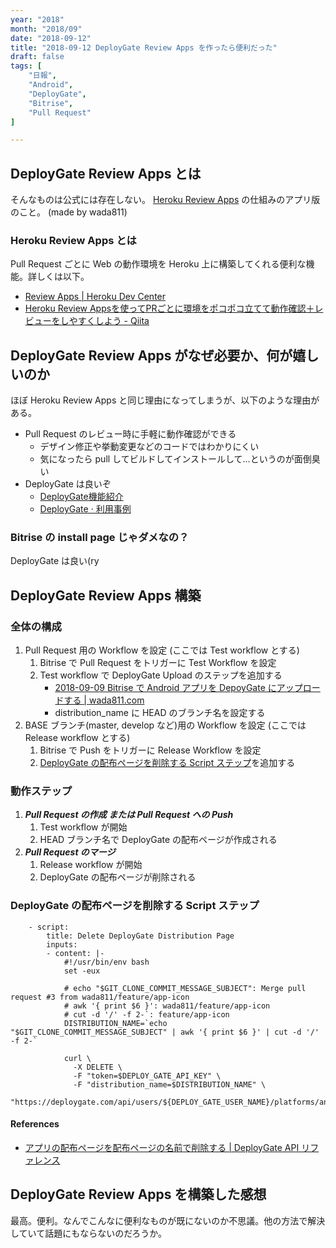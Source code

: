 ```yaml
---
year: "2018"
month: "2018/09"
date: "2018-09-12"
title: "2018-09-12 DeployGate Review Apps を作ったら便利だった"
draft: false
tags: [
    "日報",
    "Android",
    "DeployGate",
    "Bitrise",
    "Pull Request"
]

---
```


## DeployGate Review Apps とは
そんなものは公式には存在しない。
[Heroku Review Apps](https://devcenter.heroku.com/articles/github-integration-review-apps) の仕組みのアプリ版のこと。 (made by wada811)

### Heroku Review Apps とは
Pull Request ごとに Web の動作環境を Heroku 上に構築してくれる便利な機能。詳しくは以下。

- [Review Apps \| Heroku Dev Center](https://devcenter.heroku.com/articles/github-integration-review-apps)
- [Heroku Review Appsを使ってPRごとに環境をポコポコ立てて動作確認＋レビューをしやすくしよう \- Qiita](https://qiita.com/G-awa/items/c1286fed0575aaa05b34)

## DeployGate Review Apps がなぜ必要か、何が嬉しいのか
ほぼ Heroku Review Apps と同じ理由になってしまうが、以下のような理由がある。

- Pull Request のレビュー時に手軽に動作確認ができる
    - デザイン修正や挙動変更などのコードではわかりにくい
    - 気になったら pull してビルドしてインストールして…というのが面倒臭い
- DeployGate は良いぞ
    - [DeployGate機能紹介](https://deploygate.com/features?locale=ja)
    - [DeployGate · 利用事例](https://deploygate.com/usecase?locale=ja)

### Bitrise の install page じゃダメなの？
DeployGate は良い(ry

## DeployGate Review Apps 構築

### 全体の構成

1. Pull Request 用の Workflow を設定 (ここでは Test workflow とする)
    1. Bitrise で Pull Request をトリガーに Test Workflow を設定
    2. Test workflow で DeployGate Upload のステップを追加する
        - [2018\-09\-09 Bitrise で Android アプリを DepoyGate にアップロードする \| wada811\.com](https://wada811.com/nippo/2018/09/09/)
        - distribution_name に HEAD のブランチ名を設定する
2. BASE ブランチ(master, develop など)用の Workflow を設定 (ここでは Release workflow とする)
    1. Bitrise で Push をトリガーに Release Workflow を設定
    2. [DeployGate の配布ページを削除する Script ステップ](#deploygate-の配布ページを削除する-script-ステップ)を追加する

### 動作ステップ

1. ***Pull Request の作成 または Pull Request への Push***
    1. Test workflow が開始
    2. HEAD ブランチ名で DeployGate の配布ページが作成される
1. ***Pull Request のマージ***
    1. Release workflow が開始
    2. DeployGate の配布ページが削除される

### DeployGate の配布ページを削除する Script ステップ

```
    - script:
        title: Delete DeployGate Distribution Page
        inputs:
        - content: |-
            #!/usr/bin/env bash
            set -eux

            # echo "$GIT_CLONE_COMMIT_MESSAGE_SUBJECT": Merge pull request #3 from wada811/feature/app-icon
            # awk '{ print $6 }': wada811/feature/app-icon
            # cut -d '/' -f 2-`: feature/app-icon
            DISTRIBUTION_NAME=`echo "$GIT_CLONE_COMMIT_MESSAGE_SUBJECT" | awk '{ print $6 }' | cut -d '/' -f 2-`

            curl \
              -X DELETE \
              -F "token=$DEPLOY_GATE_API_KEY" \
              -F "distribution_name=$DISTRIBUTION_NAME" \
              "https://deploygate.com/api/users/${DEPLOY_GATE_USER_NAME}/platforms/android/apps/${APP_PACKAGE_NAME}/distributions"
```

#### References
- [アプリの配布ページを配布ページの名前で削除する \| DeployGate API リファレンス](https://docs.deploygate.com/reference#%E3%82%A2%E3%83%97%E3%83%AA%E3%81%AE%E9%85%8D%E5%B8%83%E3%83%9A%E3%83%BC%E3%82%B8%E3%82%92%E9%85%8D%E5%B8%83%E3%83%9A%E3%83%BC%E3%82%B8%E3%82%BF%E3%82%A4%E3%83%88%E3%83%AB%E3%81%A7%E5%89%8A%E9%99%A4%E3%81%99%E3%82%8B)

## DeployGate Review Apps を構築した感想
最高。便利。なんでこんなに便利なものが既にないのか不思議。他の方法で解決していて話題にもならないのだろうか。

